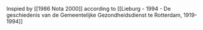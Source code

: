 Inspied by [[1986 Nota 2000]] according to [[Lieburg - 1994 - De geschiedenis van de Gemeentelijke Gezondheidsdienst te Rotterdam, 1919-1994]]